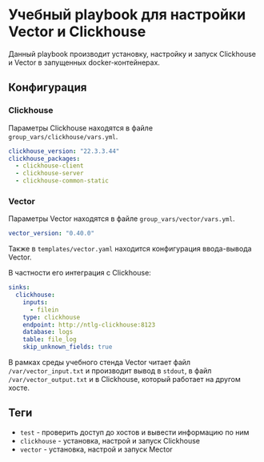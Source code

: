 # Учебный playbook для настройки Vector и Clickhouse


Данный playbook производит установку, настройку и запуск Clickhouse и Vector в запущенных docker-контейнерах.


## Конфигурация


### Clickhouse


Параметры Clickhouse находятся в файле `group_vars/clickhouse/vars.yml`.

```yml
clickhouse_version: "22.3.3.44"
clickhouse_packages:
  - clickhouse-client
  - clickhouse-server
  - clickhouse-common-static
```


### Vector


Параметры Vector находятся в файле `group_vars/vector/vars.yml`.

```yml
vector_version: "0.40.0"
```

Также в `templates/vector.yaml` находится конфигурация ввода-вывода Vector.

В частности его интеграция с Clickhouse:

```yml
sinks:
  clickhouse:
    inputs:
      - filein
    type: clickhouse
    endpoint: http://ntlg-clickhouse:8123
    database: logs
    table: file_log
    skip_unknown_fields: true
```

В рамках среды учебного стенда Vector читает файл `/var/vector_input.txt`
и производит вывод в `stdout`, в файл `/var/vector_output.txt` и в Clickhouse, который работает на другом хосте.


## Теги


* `test` - проверить доступ до хостов и вывести информацию по ним
* `clickhouse` - установка, настрой и запуск Clickhouse
* `vector` - установка, настрой и запуск Мector
